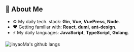 ## :thinking: About Me

- :gear: My daily tech. stack: **Gin**, **Vue**, **VuePress**, **Node**.
- :heart: Getting familiar with: **React**, **dumi**, **ant-design**.
- :zap: My daily languages: **JavaScript**, **TypeScript**, **Golang**.

![jinyaoMa's github langs](https://github-readme-stats.vercel.app/api/top-langs/?username=jinyaoMa&layout=compact&theme=merko&langs_count=8&hide=html,css,ejs,smarty)
